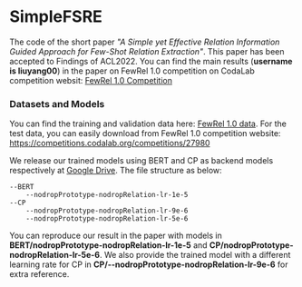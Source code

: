 # SimpleFSRE
The code of the short paper *"A Simple yet Effective Relation Information Guided Approach for Few-Shot Relation Extraction"*. This paper has been accepted to Findings of ACL2022.
You can find the main results (**username is liuyang00**) in the paper on FewRel 1.0 competition on CodaLab competition websit: [FewRel 1.0 Competition](https://competitions.codalab.org/competitions/27980#results)

### Datasets and Models
You can find the training and validation data here: [FewRel 1.0 data](https://github.com/thunlp/FewRel/tree/master/data). For the test data, you can easily download from FewRel 1.0 competition website: https://competitions.codalab.org/competitions/27980

We release our trained models using BERT and CP as backend models respectively at [Google Drive](https://drive.google.com/drive/folders/1_mIg5QfIl2FuSDVn3_n7SNV9AfZNw4tL?usp=sharing). The file structure as below:

```
--BERT
    --nodropPrototype-nodropRelation-lr-1e-5
--CP
    --nodropPrototype-nodropRelation-lr-9e-6
    --nodropPrototype-nodropRelation-lr-5e-6
```
You can reproduce our result in the paper with models in **BERT/nodropPrototype-nodropRelation-lr-1e-5** and **CP/nodropPrototype-nodropRelation-lr-5e-6**. We also provide the trained model with a different learning rate for CP in **CP/--nodropPrototype-nodropRelation-lr-9e-6** for extra reference.